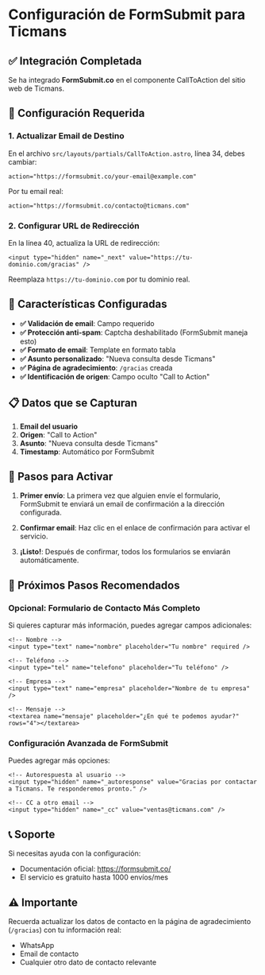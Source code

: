 # Configuración de FormSubmit para Ticmans

## ✅ Integración Completada

Se ha integrado **FormSubmit.co** en el componente CallToAction del sitio web de Ticmans. 

## 📧 Configuración Requerida

### 1. Actualizar Email de Destino

En el archivo `src/layouts/partials/CallToAction.astro`, línea 34, debes cambiar:

```astro
action="https://formsubmit.co/your-email@example.com"
```

Por tu email real:

```astro
action="https://formsubmit.co/contacto@ticmans.com"
```

### 2. Configurar URL de Redirección

En la línea 40, actualiza la URL de redirección:

```astro
<input type="hidden" name="_next" value="https://tu-dominio.com/gracias" />
```

Reemplaza `https://tu-dominio.com` por tu dominio real.

## 🔧 Características Configuradas

- **✅ Validación de email**: Campo requerido
- **✅ Protección anti-spam**: Captcha deshabilitado (FormSubmit maneja esto)
- **✅ Formato de email**: Template en formato tabla
- **✅ Asunto personalizado**: "Nueva consulta desde Ticmans"
- **✅ Página de agradecimiento**: `/gracias` creada
- **✅ Identificación de origen**: Campo oculto "Call to Action"

## 📋 Datos que se Capturan

1. **Email del usuario**
2. **Origen**: "Call to Action" 
3. **Asunto**: "Nueva consulta desde Ticmans"
4. **Timestamp**: Automático por FormSubmit

## 🚀 Pasos para Activar

1. **Primer envío**: La primera vez que alguien envíe el formulario, FormSubmit te enviará un email de confirmación a la dirección configurada.

2. **Confirmar email**: Haz clic en el enlace de confirmación para activar el servicio.

3. **¡Listo!**: Después de confirmar, todos los formularios se enviarán automáticamente.

## 🔄 Próximos Pasos Recomendados

### Opcional: Formulario de Contacto Más Completo

Si quieres capturar más información, puedes agregar campos adicionales:

```astro
<!-- Nombre -->
<input type="text" name="nombre" placeholder="Tu nombre" required />

<!-- Teléfono -->
<input type="tel" name="telefono" placeholder="Tu teléfono" />

<!-- Empresa -->
<input type="text" name="empresa" placeholder="Nombre de tu empresa" />

<!-- Mensaje -->
<textarea name="mensaje" placeholder="¿En qué te podemos ayudar?" rows="4"></textarea>
```

### Configuración Avanzada de FormSubmit

Puedes agregar más opciones:

```astro
<!-- Autorespuesta al usuario -->
<input type="hidden" name="_autoresponse" value="Gracias por contactar a Ticmans. Te responderemos pronto." />

<!-- CC a otro email -->
<input type="hidden" name="_cc" value="ventas@ticmans.com" />
```

## 📞 Soporte

Si necesitas ayuda con la configuración:
- Documentación oficial: https://formsubmit.co/
- El servicio es gratuito hasta 1000 envíos/mes

## ⚠️ Importante

Recuerda actualizar los datos de contacto en la página de agradecimiento (`/gracias`) con tu información real:
- WhatsApp
- Email de contacto
- Cualquier otro dato de contacto relevante
